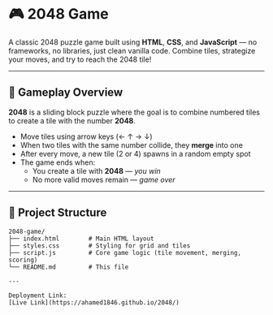 # 🎮 2048 Game

A classic 2048 puzzle game built using **HTML**, **CSS**, and **JavaScript** — no frameworks, no libraries, just clean vanilla code. Combine tiles, strategize your moves, and try to reach the 2048 tile!

---

## 🧩 Gameplay Overview

**2048** is a sliding block puzzle where the goal is to combine numbered tiles to create a tile with the number **2048**.

- Move tiles using arrow keys (← ↑ → ↓)
- When two tiles with the same number collide, they **merge** into one
- After every move, a new tile (2 or 4) spawns in a random empty spot
- The game ends when:
  - You create a tile with **2048** — _you win_
  - No more valid moves remain — _game over_

---

## 📁 Project Structure

```plaintext
2048-game/
├── index.html        # Main HTML layout
├── styles.css        # Styling for grid and tiles
├── script.js         # Core game logic (tile movement, merging, scoring)
└── README.md         # This file

---

Deployment Link: 
[Live Link](https://ahamed1846.github.io/2048/)